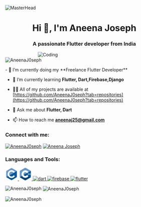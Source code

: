 ![MasterHead](https://miro.medium.com/v2/resize:fit:3200/1*vkfI4nFNheC5v0p7wzDtGg.gif)
<h1 align="center">Hi 👋, I'm Aneena Joseph</h1>
<h3 align="center">A passionate Flutter developer from India</h3>
<img align="right" alt="Coding" width="400" src="[https://cdn.dribbble.com/users/5950507/screenshots/15172610/media/3a55b2636de40cb3114a58cf7cc8d62d.gif]"


<p align="left"> <img src="https://komarev.com/ghpvc/?username=AneenaJ0seph&label=Profile%20views&color=0e75b6&style=flat" alt="AneenaJ0seph" /> </p>
- 🔭 I’m currently doing my **Freelance Flutter Developer**

- 🌱 I’m currently learning **Flutter, Dart,Firebase,Django**

- 👨‍💻 All of my projects are available at [https://github.com/AneenaJ0seph?tab=repositories](https://github.com/AneenaJ0seph?tab=repositories)

- 💬 Ask me about **Flutter, Dart**

- 📫 How to reach me **<aneenaj25@gmail.com>**

<h3 align="left">Connect with me:</h3>
<p align="left">
<a href="https://linkedin.com/in/AneenaJ0seph " target="blank"><img align="center" src="https://raw.githubusercontent.com/rahuldkjain/github-profile-readme-generator/master/src/images/icons/Social/linked-in-alt.svg" alt="AneenaJ0seph" height="30" width="40" /></a>
<a href="https://instagram.com/_hey.annahhh_" target="blank"><img align="center" src="https://raw.githubusercontent.com/rahuldkjain/github-profile-readme-generator/master/src/images/icons/Social/instagram.svg" alt="Aneena Joseph" height="30" width="40" /></a>
</p>
<h3 align="left">Languages and Tools:</h3>
<p align="left"> </a> <a href="https://www.cprogramming.com/" target="_blank" rel="noreferrer"> <img src="https://raw.githubusercontent.com/devicons/devicon/master/icons/c/c-original.svg" alt="c" width="40" height="40"/> </a> <a href="https://www.w3schools.com/cpp/" target="_blank" rel="noreferrer"> <img src="https://raw.githubusercontent.com/devicons/devicon/master/icons/cplusplus/cplusplus-original.svg" alt="cplusplus" width="40" height="40"/> </a> <a href="https://dart.dev" target="_blank" rel="noreferrer"> <img src="https://www.vectorlogo.zone/logos/dartlang/dartlang-icon.svg" alt="dart" width="40" height="40"/> </a> <a href="https://firebase.google.com/" target="_blank" rel="noreferrer"> <img src="https://www.vectorlogo.zone/logos/firebase/firebase-icon.svg" alt="firebase" width="40" height="40"/> </a> <a href="https://flutter.dev" target="_blank" rel="noreferrer"> <img src="https://www.vectorlogo.zone/logos/flutterio/flutterio-icon.svg" alt="flutter" width="40" height="40"/> </a>  </p>


<p><img align="left" src="https://github-readme-stats.vercel.app/api/top-langs?username=AneenaJ0seph&show_icons=true&locale=en&layout=compact" alt="AneenaJ0seph" /></p>
<p>&nbsp;<img align="center" src="https://github-readme-stats.vercel.app/api?username=AneenaJ0seph&show_icons=true&locale=en" alt="AneenaJ0seph" /></p>
<p><img align="center" src="https://github-readme-streak-stats.herokuapp.com/?user=AneenaJ0seph&" alt="AneenaJ0seph" /></p>
